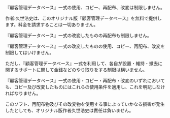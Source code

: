 『顧客管理データベース』一式の使用、コピー、再配布、改変は制限しません。

作者:久世浩史は、このオリジナル版『顧客管理データベース』を無料で提供します。料金を請求することは一切ありません。

『顧客管理データベース』一式の改変したものの再配布も制限しません。

『顧客管理データベース』一式の改変したものの使用、コピー、再配布、改変を制限してはいけません。

ただし、『顧客管理データベース』一式を利用して、各自が設置・維持・撤去に関するサポートに関して金銭などのやり取りをする制限は構いません。

『顧客管理データベース』一式の使用・コピー・再配布・改変のいずれにおいても、コピー及び改変したものにはこれらの使用条件を適用し、これを明記しなければなりません。

このソフト、再配布物及びその改変物を使用する事によっていかなる損害が発生したとしても、オリジナル版作者久世浩史は責任は負いません。
